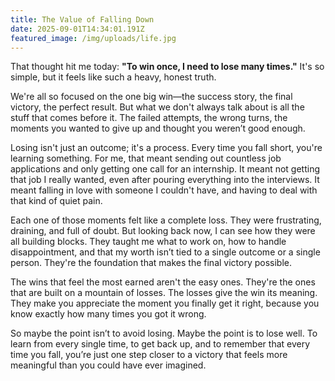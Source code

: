 ```yaml
---
title: The Value of Falling Down
date: 2025-09-01T14:34:01.191Z
featured_image: /img/uploads/life.jpg
---
```

<!--StartFragment-->

That thought hit me today: **"To win once, I need to lose many times."** It's so simple, but it feels like such a heavy, honest truth.

We're all so focused on the one big win—the success story, the final victory, the perfect result. But what we don't always talk about is all the stuff that comes before it. The failed attempts, the wrong turns, the moments you wanted to give up and thought you weren’t good enough.

Losing isn't just an outcome; it's a process. Every time you fall short, you're learning something. For me, that meant sending out countless job applications and only getting one call for an internship. It meant not getting that job I really wanted, even after pouring everything into the interviews. It meant falling in love with someone I couldn't have, and having to deal with that kind of quiet pain.

Each one of those moments felt like a complete loss. They were frustrating, draining, and full of doubt. But looking back now, I can see how they were all building blocks. They taught me what to work on, how to handle disappointment, and that my worth isn’t tied to a single outcome or a single person. They're the foundation that makes the final victory possible.

The wins that feel the most earned aren't the easy ones. They're the ones that are built on a mountain of losses. The losses give the win its meaning. They make you appreciate the moment you finally get it right, because you know exactly how many times you got it wrong.

So maybe the point isn’t to avoid losing. Maybe the point is to lose well. To learn from every single time, to get back up, and to remember that every time you fall, you’re just one step closer to a victory that feels more meaningful than you could have ever imagined.

<!--EndFragment-->